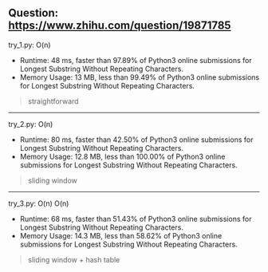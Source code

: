 Question: https://www.zhihu.com/question/19871785
---

try_1.py: O(n)

* Runtime: 48 ms, faster than 97.89% of Python3 online submissions for Longest Substring Without Repeating Characters.
* Memory Usage: 13 MB, less than 99.49% of Python3 online submissions for Longest Substring Without Repeating Characters.

> straightforward

---

try_2.py: O(n)

* Runtime: 80 ms, faster than 42.50% of Python3 online submissions for Longest Substring Without Repeating Characters.
* Memory Usage: 12.8 MB, less than 100.00% of Python3 online submissions for Longest Substring Without Repeating Characters.

> sliding window

---

try_3.py: O(n) O(n)
* Runtime: 68 ms, faster than 51.43% of Python3 online submissions for Longest Substring Without Repeating Characters.
* Memory Usage: 14.3 MB, less than 58.62% of Python3 online submissions for Longest Substring Without Repeating Characters.

> sliding window + hash table